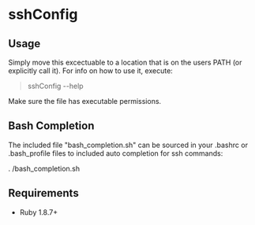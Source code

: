 sshConfig
============

Usage
-----

Simply move this excectuable to a location that is on the users PATH (or explicitly call it).  For info on how to use it, execute:

  > sshConfig --help

Make sure the file has executable permissions.

Bash Completion
---------------

The included file "bash_completion.sh" can be sourced in your .bashrc or .bash_profile files to included auto completion for ssh commands:

  . <path to>/bash_completion.sh

Requirements
------------

* Ruby 1.8.7+

